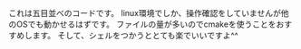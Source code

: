 これは五目並べのコードです。
linux環境でしか、操作確認をしていませんが他のOSでも動かせるはずです。
ファイルの量が多いのでcmakeを使うことをおすすめします。
そして、シェルをつかうととても楽でいいですよ^^

